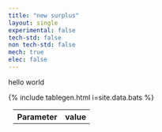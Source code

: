 ```yaml
---
title: "new surplus"
layout: single
experimental: false
tech-std: false
non tech-std: false
mech: true
elec: false
---
```


hello world  

<table style = "margin-left:10px">
  <tr>
    <th> Parameter </th>
    <th> value </th>
  </tr>
  <tr>
     {% include tablegen.html i=site.data.bats %} 
  </tr>
</table>
